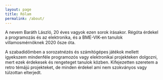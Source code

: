 ```yaml
---
layout: page
title: Rólam
permalink: /about/
---
```


A nevem Baráth László, 20 éves vagyok ezen sorok írásakor. Régóta érdekel a programozás és az elektronika, és a BME-VIK-en tanulok villamosmérnöknek 2020 ősze óta.

A szabadidőmben a sorozatnézés és számítógépes játékok mellett igyekszem mindenféle programozós vagy elektronikai projekteken dolgozni, mert ezek érdekesek és rengeteget tanulok közben. Kifejezetten szeretem a retro témájú projekteket, de minden érdekel ami nem szokványos vagy túlzottan elterjedt.